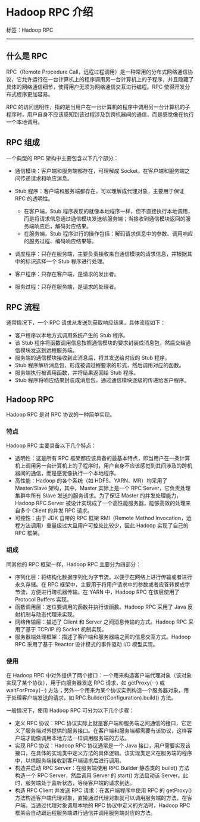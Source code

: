 # Hadoop RPC 介绍

标签：Hadoop RPC

---

## 什么是 RPC

RPC（Remote Procedure Call，远程过程调用）是一种常用的分布式网络通信协议，它允许运行在一台计算机上的程序调用另一台计算机上的子程序，并且隐藏了具体的网络通信细节，使得用户无须为网络通信交互进行编程。RPC 使得开发分布式程序更加容易。

RPC 的访问透明性，指的是当用户在一台计算机的程序中调用另一台计算机的子程序时，用户自身不应该感知到该过程涉及到跨机器间的通信，而是感觉像在执行一个本地调用。

## RPC 组成

一个典型的 RPC 架构中主要包含以下几个部分：
- 通信模块：客户端和服务端都存在，可理解成 Socket，在客户端和服务端之间传递请求和响应消息。
- Stub 程序：客户端和服务端都存在，可以理解成代理对象，主要用于保证 RPC 的透明性。
	- 在客户端，Stub 程序表现的就像本地程序一样，但不直接执行本地调用，而是将请求信息通过通信模块发送给服务端；当接收到通信模块返回的服务端响应后，解码对应结果。
	- 在服务端，Stub 程序进行的操作包括：解码请求信息中的参数、调用响应的服务过程、编码响应结果等。

- 调度程序：只存在服务端，主要负责接收来自通信模块的请求信息，并根据其中的标识选择一个 Stub 程序进行处理。
- 客户程序：只存在客户端，是请求的发出者。
- 服务过程：只存在服务端，是请求的处理者。

## RPC 流程

通常情况下，一个 RPC 请求从发送到获取响应结果，具体流程如下：
- 客户程序以本地方式调用系统产生的 Stub 程序。
- 该 Stub 程序将函数调用信息按照通信模块的要求封装成消息包，然后交给通信模块发送到远程服务端。
- 服务端的通信模块接收到此消息后，将其发送给对应的 Stub 程序。
- Stub 程序解析消息包，形成被调过程要求的形式，然后调用对应的函数。
- 服务端执行被调用函数，并将结果返回给 Stub 程序。
- Stub 程序将响应结果封装成消息包，通过通信模块逐级的传递给客户程序。

## Hadoop RPC

Hadoop RPC 是对 RPC 协议的一种简单实现。

### 特点

Hadoop RPC 主要具备以下几个特点：
- 透明性：这是所有 RPC 框架都应该具备的最基本特点，即当用户在一条计算机上调用另一台计算机上的子程序时，用户自身不应该感觉到其间涉及的跨机器间的通信，而是感觉像执行一个本地程序。
- 高性能：Hadoop 的各个系统（如 HDFS、YARN、MR）均采用了 Master/Slave 架构，其中，Master 实际上是一个 RPC Server，它负责处理集群中所有 Slave 发送的服务请求。为了保证 Master 的并发处理能力，Hadoop RPC Server 被设计实现成了一个高性能服务器，能够高效的处理来自多个 Client 的并发 RPC 请求。
- 可控性：由于 JDK 自带的 RPC 框架 RMI（Remote Method Invocation，远程方法调用）重量级过大且用户可控处比较少，因此 Hadoop 实现了自己的 RPC 框架。

### 组成

同其他的 RPC 框架一样，Hadoop RPC 主要分为四部分：
-  序列化层：将结构化数据序列化为字节流，以便于在网络上进行传输或者进行永久存储。在 RPC 框架中，主要用于将用户请求中的参数或者应答转换成字节流，方便进行跨机器传输。在 YARN 中，Hadoop RPC 在该层使用了 Protocol Buffers 实现。
-  函数调用层：定位要调用的函数并执行该函数。Hadoop RPC 采用了 Java 反射机制与动态代理来实现。
-  网络传输层：描述了 Client 和 Server 之间消息传输的方式。Hadoop RPC 采用了基于 TCP/IP 的 Socket 机制实现。
-  服务器端处理框架：描述了客户端和服务器端之间的信息交互方式。Hadoop RPC 采用了基于 Reactor 设计模式的事件驱动 I/O 模型实现。

### 使用

在 Hadoop RPC 中对外提供了两个接口：一个用来构造客户端代理对象（该对象实现了某个协议），用于向服务器发送 RPC 请求，如 getProxy(···) 或 waitForProxy(···) 方法；另外一个用来为某个协议实例构造一个服务器对象，用于处理客户端发送的请求，如 RPC.Builder(Configuration).build() 方法。

一般情况下，使用 Hadoop RPC 可分为以下几个步骤：
- 定义 RPC 协议：RPC 协议实际上就是客户端和服务端之间通信的接口，它定义了服务端对外提供的服务接口。在客户端和服务端都需要有该协议，这样客户端才能像调用本地方法一样调用服务端的方法。
- 实现 RPC 协议：Hadoop RPC 协议通常是一个 Java 接口，用户需要实现该接口，在具体的实现类中定义方法的具体逻辑。该实现类定义在服务端的程序中，以供服务端接收到客户端请求后进行调用。
- 构造并启动 RPC Server：在服务端使用 RPC.Builder 静态类的 build() 方法构造一个 RPC Server，然后调用 Server 的 start() 方法启动该 Server。此时，服务端处于监听状态，等待客户端的请求到达。
- 构造 RPC Client 并发送 RPC 请求：在客户端程序中使用 RPC 的 getProxy() 方法构造客户端代理对象，直接通过代理对象就可以调用服务端的方法。在客户端，当通过代理对象调用本地的 RPC 协议中定义的方法时，Hadoop RPC 框架会自动跟远程服务端进行通信并调用服务端对应的方法。